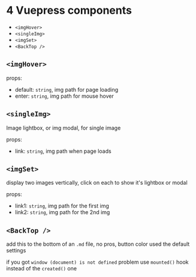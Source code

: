 # 4 Vuepress components

- `<imgHover>`
- `<singleImg>`
- `<imgSet>`
- `<BackTop />`

## `<imgHover>`

props:

- default: `string`, img path for page loading
- enter: `string`, img path for mouse hover

## `<singleImg>`

Image lightbox, or img modal, for single image

props:

- link: `string`, img path when page loads

## `<imgSet>`

display two images vertically, click on each to show it's lightbox or modal

props:

- link1: `string`, img path for the first img
- link2: `string`, img path for the 2nd img


## `<BackTop />`

add this to the bottom of an `.md` file, no pros, button color used the default settings

if you got `window (document) is not defined` problem use `mounted()` hook instead of the `created()` one
